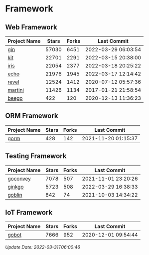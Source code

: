 # Framework

## Web Framework
| Project Name | Stars | Forks | Last Commit |
| ------------ | ----- | ----- | ----------- |
| [gin](https://github.com/gin-gonic/gin) | 57030 | 6451 | 2022-03-29 06:03:54 |
| [kit](https://github.com/go-kit/kit) | 22701 | 2291 | 2022-03-15 20:38:00 |
| [iris](https://github.com/kataras/iris) | 22054 | 2377 | 2022-03-18 20:25:22 |
| [echo](https://github.com/labstack/echo) | 21976 | 1945 | 2022-03-17 12:14:42 |
| [revel](https://github.com/revel/revel) | 12524 | 1412 | 2020-07-12 05:57:36 |
| [martini](https://github.com/go-martini/martini) | 11426 | 1134 | 2017-01-21 21:58:54 |
| [beego](https://github.com/astaxie/beego) | 422 | 120 | 2020-12-13 11:36:23 |

## ORM Framework
| Project Name | Stars | Forks | Last Commit |
| ------------ | ----- | ----- | ----------- |
| [gorm](https://github.com/jinzhu/gorm) | 428 | 142 | 2021-11-20 01:15:37 |

## Testing Framework
| Project Name | Stars | Forks | Last Commit |
| ------------ | ----- | ----- | ----------- |
| [goconvey](https://github.com/smartystreets/goconvey) | 7078 | 507 | 2021-11-01 23:20:26 |
| [ginkgo](https://github.com/onsi/ginkgo) | 5723 | 508 | 2022-03-29 16:38:33 |
| [goblin](https://github.com/franela/goblin) | 842 | 74 | 2021-10-03 14:34:22 |

## IoT Framework
| Project Name | Stars | Forks | Last Commit |
| ------------ | ----- | ----- | ----------- |
| [gobot](https://github.com/hybridgroup/gobot) | 7666 | 952 | 2020-12-01 09:54:44 |

*Update Date: 2022-03-31T06:00:46*